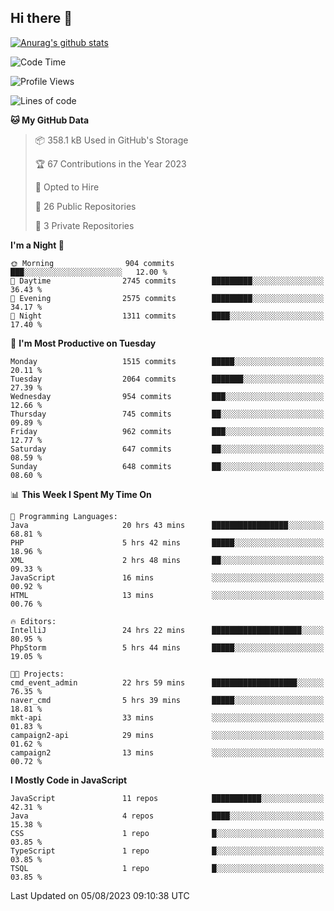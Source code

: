 ## Hi there 👋

[![Anurag's github stats](https://github-readme-stats.vercel.app/api?username=Songwonseok)](https://github.com/anuraghazra/github-readme-stats)



<!--START_SECTION:waka-->
![Code Time](http://img.shields.io/badge/Code%20Time-2%2C414%20hrs%2037%20mins-blue)

![Profile Views](http://img.shields.io/badge/Profile%20Views-0-blue)

![Lines of code](https://img.shields.io/badge/From%20Hello%20World%20I%27ve%20Written-35.0%20million%20lines%20of%20code-blue)

**🐱 My GitHub Data** 

> 📦 358.1 kB Used in GitHub's Storage 
 > 
> 🏆 67 Contributions in the Year 2023
 > 
> 💼 Opted to Hire
 > 
> 📜 26 Public Repositories 
 > 
> 🔑 3 Private Repositories 
 > 
**I'm a Night 🦉** 

```text
🌞 Morning                904 commits         ███░░░░░░░░░░░░░░░░░░░░░░   12.00 % 
🌆 Daytime                2745 commits        █████████░░░░░░░░░░░░░░░░   36.43 % 
🌃 Evening                2575 commits        █████████░░░░░░░░░░░░░░░░   34.17 % 
🌙 Night                  1311 commits        ████░░░░░░░░░░░░░░░░░░░░░   17.40 % 
```
📅 **I'm Most Productive on Tuesday** 

```text
Monday                   1515 commits        █████░░░░░░░░░░░░░░░░░░░░   20.11 % 
Tuesday                  2064 commits        ███████░░░░░░░░░░░░░░░░░░   27.39 % 
Wednesday                954 commits         ███░░░░░░░░░░░░░░░░░░░░░░   12.66 % 
Thursday                 745 commits         ██░░░░░░░░░░░░░░░░░░░░░░░   09.89 % 
Friday                   962 commits         ███░░░░░░░░░░░░░░░░░░░░░░   12.77 % 
Saturday                 647 commits         ██░░░░░░░░░░░░░░░░░░░░░░░   08.59 % 
Sunday                   648 commits         ██░░░░░░░░░░░░░░░░░░░░░░░   08.60 % 
```


📊 **This Week I Spent My Time On** 

```text
💬 Programming Languages: 
Java                     20 hrs 43 mins      █████████████████░░░░░░░░   68.81 % 
PHP                      5 hrs 42 mins       █████░░░░░░░░░░░░░░░░░░░░   18.96 % 
XML                      2 hrs 48 mins       ██░░░░░░░░░░░░░░░░░░░░░░░   09.33 % 
JavaScript               16 mins             ░░░░░░░░░░░░░░░░░░░░░░░░░   00.92 % 
HTML                     13 mins             ░░░░░░░░░░░░░░░░░░░░░░░░░   00.76 % 

🔥 Editors: 
IntelliJ                 24 hrs 22 mins      ████████████████████░░░░░   80.95 % 
PhpStorm                 5 hrs 44 mins       █████░░░░░░░░░░░░░░░░░░░░   19.05 % 

🐱‍💻 Projects: 
cmd_event_admin          22 hrs 59 mins      ███████████████████░░░░░░   76.35 % 
naver_cmd                5 hrs 39 mins       █████░░░░░░░░░░░░░░░░░░░░   18.81 % 
mkt-api                  33 mins             ░░░░░░░░░░░░░░░░░░░░░░░░░   01.83 % 
campaign2-api            29 mins             ░░░░░░░░░░░░░░░░░░░░░░░░░   01.62 % 
campaign2                13 mins             ░░░░░░░░░░░░░░░░░░░░░░░░░   00.72 % 
```

**I Mostly Code in JavaScript** 

```text
JavaScript               11 repos            ███████████░░░░░░░░░░░░░░   42.31 % 
Java                     4 repos             ████░░░░░░░░░░░░░░░░░░░░░   15.38 % 
CSS                      1 repo              █░░░░░░░░░░░░░░░░░░░░░░░░   03.85 % 
TypeScript               1 repo              █░░░░░░░░░░░░░░░░░░░░░░░░   03.85 % 
TSQL                     1 repo              █░░░░░░░░░░░░░░░░░░░░░░░░   03.85 % 
```




 Last Updated on 05/08/2023 09:10:38 UTC
<!--END_SECTION:waka-->
